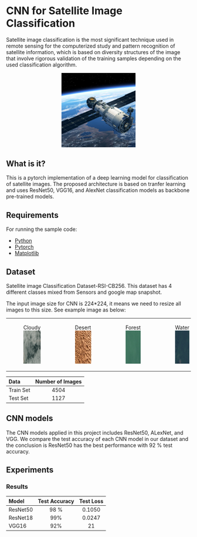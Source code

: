 # CNN for Satellite Image Classification
Satellite image classification is the most significant technique used in remote sensing for the computerized study and pattern recognition of satellite information, which is based on diversity structures of the image that involve rigorous validation of the training samples depending on the used classification algorithm.

<p align="center">
    <img src="images/dataset-card.jpg"  width="40%" height="10%"> 

## What is it?

This is a pytorch implementation of a deep learning model for classification of satellite images. The proposed architecture is based on tranfer learning and uses ResNet50, VGG16, and AlexNet classification models as backbone pre-trained models.

## Requirements
For running the sample code:
- [Python](https://www.python.org/)
- [Pytorch](https://pytorch.org/)
- [Matplotlib](https://matplotlib.org/)

## Dataset
Satellite image Classification Dataset-RSI-CB256. This dataset has 4 different classes mixed from Sensors and google map snapshot.

The input image size for CNN is 224*224, it means we need to resize all images to this size. See example image as below:

<table>
    <tr>
        <td> <figure> <figcaption>Cloudy</figcaption> <img src="images/cloudy.jpg"  alt="1" width = 500px height = 90px title="cloudy"> </figure> </td>
        <td> <figure> <figcaption>Desert</figcaption> <img src="images/desert.jpeg" alt="2" width = 500px height = 90px title="desert"> </figure> </td>
        <td> <figure> <figcaption>Forest</figcaption> <img src="images/water.jpg" alt="2" width = 500px height = 90px title="forest"> </figure> </td>
        <td> <figure> <figcaption>Water</figcaption> <img src="images/forest.jpg" alt="2" width = 500px height = 90px title="water"> </figure> </td>
    </tr> 
</table>

| Data      | Number of Images | 
| :---        |    :----:   |   
| Train Set      | 4504       | 
| Test Set   | 1127        | 

## CNN models

The CNN models applied in this project includes 
ResNet50, ALexNet, and VGG. We compare the test accuracy of each CNN model in our dataset and the conclusion is ResNet50 has the best performance with 92 % test accuracy.

## Experiments

### Results

| Model      | Test Accuracy | Test Loss |
| :---        |    :----:   |   :----:   |
| ResNet50      | 98 %       | 0.1050       | 
| ResNet18   | 99%        | 0.0247 |
| VGG16   | 92%        | 21|